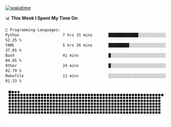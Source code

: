 [![wakatime](https://wakatime.com/badge/user/384f91c6-4eee-411f-8f3b-1b691f58a544.svg)](https://wakatime.com/@384f91c6-4eee-411f-8f3b-1b691f58a544)

<!--START_SECTION:waka-->
📊 **This Week I Spent My Time On** 

```text
💬 Programming Languages: 
Python                   7 hrs 31 mins       █████████████░░░░░░░░░░░░   52.25 % 
YAML                     5 hrs 26 mins       █████████░░░░░░░░░░░░░░░░   37.85 % 
Bash                     41 mins             █░░░░░░░░░░░░░░░░░░░░░░░░   04.85 % 
Other                    24 mins             █░░░░░░░░░░░░░░░░░░░░░░░░   02.79 % 
Makefile                 11 mins             ░░░░░░░░░░░░░░░░░░░░░░░░░   01.33 % 
```


<!--END_SECTION:waka-->

<picture>
  <source media="(prefers-color-scheme: dark)" srcset="https://raw.githubusercontent.com/fuwx295/fuwx295/output/github-contribution-grid-snake-dark.svg">
  <source media="(prefers-color-scheme: light)" srcset="https://raw.githubusercontent.com/fuwx295/fuwx295/output/github-contribution-grid-snake.svg">
  <img alt="github contribution grid snake animation" src="https://raw.githubusercontent.com/fuwx295/fuwx295/output/github-contribution-grid-snake.svg">
</picture>
